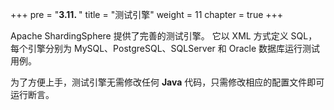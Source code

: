 +++
pre = "<b>3.11. </b>"
title = "测试引擎"
weight = 11
chapter = true
+++

Apache ShardingSphere 提供了完善的测试引擎。
它以 XML 方式定义 SQL，每个引擎分别为 MySQL、PostgreSQL、SQLServer 和 Oracle 数据库运行测试用例。

为了方便上手，测试引擎无需修改任何 **Java** 代码，只需修改相应的配置文件即可运行断言。
